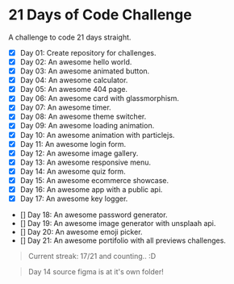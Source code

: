 # 21 Days of Code Challenge

A challenge to code 21 days straight.

- [x] Day 01: Create repository for challenges.
- [x] Day 02: An awesome hello world.
- [x] Day 03: An awesome animated button.
- [x] Day 04: An awesome calculator.
- [x] Day 05: An awesome 404 page.
- [x] Day 06: An awesome card with glassmorphism.
- [x] Day 07: An awesome timer.
- [x] Day 08: An awesome theme switcher.
- [x] Day 09: An awesome loading animation.
- [x] Day 10: An awesome animation with particlejs.
- [x] Day 11: An awesome login form.
- [x] Day 12: An awesome image gallery.
- [x] Day 13: An awesome responsive menu.
- [x] Day 14: An awesome quiz form.
- [x] Day 15: An awesome ecommerce showcase.
- [x] Day 16: An awesome app with a public api.
- [x] Day 17: An awesome key logger.
- [] Day 18: An awesome password generator.
- [] Day 19: An awesome image generator with unsplaah api.
- [] Day 20: An awesome emoji picker.
- [] Day 21: An awesome portifolio with all previews challenges.

> Current streak: 17/21 and counting.. :D

> Day 14 source figma is at it's own folder!
